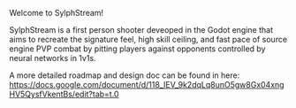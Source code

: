 Welcome to SylphStream!

SylphStream is a first person shooter deveoped in the Godot engine that aims to recreate the signature feel, high skill ceiling, and fast pace of source engine PVP combat by
pitting players against opponents controlled by neural networks in 1v1s. 

A more detailed roadmap and design doc can be found in here:
https://docs.google.com/document/d/118_IEV_9k2dqLq8unO5gw8Gx04xngHV5QysfVkentBs/edit?tab=t.0

